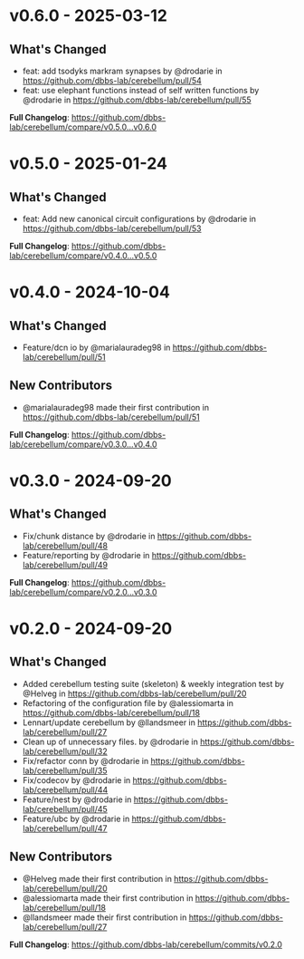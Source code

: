 # v0.6.0 - 2025-03-12

## What's Changed
* feat: add tsodyks markram synapses by @drodarie in https://github.com/dbbs-lab/cerebellum/pull/54
* feat: use elephant functions instead of self written functions  by @drodarie in https://github.com/dbbs-lab/cerebellum/pull/55


**Full Changelog**: https://github.com/dbbs-lab/cerebellum/compare/v0.5.0...v0.6.0

# v0.5.0 - 2025-01-24

## What's Changed
* feat: Add new canonical circuit configurations by @drodarie in https://github.com/dbbs-lab/cerebellum/pull/53


**Full Changelog**: https://github.com/dbbs-lab/cerebellum/compare/v0.4.0...v0.5.0

# v0.4.0 - 2024-10-04

## What's Changed
* Feature/dcn io by @marialauradeg98 in https://github.com/dbbs-lab/cerebellum/pull/51

## New Contributors
* @marialauradeg98 made their first contribution in https://github.com/dbbs-lab/cerebellum/pull/51


**Full Changelog**: https://github.com/dbbs-lab/cerebellum/compare/v0.3.0...v0.4.0

# v0.3.0 - 2024-09-20

## What's Changed
* Fix/chunk distance by @drodarie in https://github.com/dbbs-lab/cerebellum/pull/48
* Feature/reporting by @drodarie in https://github.com/dbbs-lab/cerebellum/pull/49


**Full Changelog**: https://github.com/dbbs-lab/cerebellum/compare/v0.2.0...v0.3.0

# v0.2.0 - 2024-09-20

## What's Changed
* Added cerebellum testing suite (skeleton) & weekly integration test by @Helveg in https://github.com/dbbs-lab/cerebellum/pull/20
* Refactoring of the configuration file by @alessiomarta in https://github.com/dbbs-lab/cerebellum/pull/18
* Lennart/update cerebellum by @llandsmeer in https://github.com/dbbs-lab/cerebellum/pull/27
* Clean up of unnecessary files. by @drodarie in https://github.com/dbbs-lab/cerebellum/pull/32
* Fix/refactor conn by @drodarie in https://github.com/dbbs-lab/cerebellum/pull/35
* Fix/codecov by @drodarie in https://github.com/dbbs-lab/cerebellum/pull/44
* Feature/nest by @drodarie in https://github.com/dbbs-lab/cerebellum/pull/45
* Feature/ubc by @drodarie in https://github.com/dbbs-lab/cerebellum/pull/47

## New Contributors
* @Helveg made their first contribution in https://github.com/dbbs-lab/cerebellum/pull/20
* @alessiomarta made their first contribution in https://github.com/dbbs-lab/cerebellum/pull/18
* @llandsmeer made their first contribution in https://github.com/dbbs-lab/cerebellum/pull/27

**Full Changelog**: https://github.com/dbbs-lab/cerebellum/commits/v0.2.0